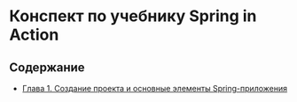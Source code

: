 # Конспект по учебнику Spring in Action

## Содержание

- [Глава 1. Создание проекта и основные элементы Spring-приложения](chapter1.md)